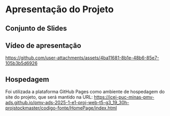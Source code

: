 # Apresentação do Projeto

## Conjunto de Slides



## Vídeo de apresentação


https://github.com/user-attachments/assets/4ba11681-8b1e-48b6-85e7-105b3b5d6926



## Hospedagem

Foi utilizada a plataforma GitHub Pages como ambiente de hospedagem do site do projeto, que será mantido na URL: https://icei-puc-minas-pmv-ads.github.io/pmv-ads-2025-1-e1-proj-web-t5-g3_19_30h-projstockmaster/codigo-fonte/HomePage/index.html

